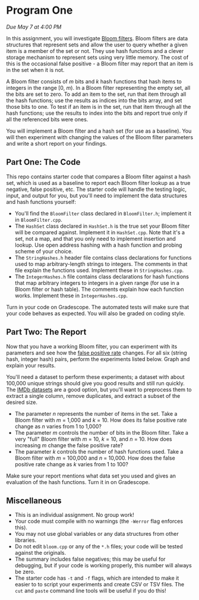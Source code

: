 # Program One

_Due May 7 at 4:00 PM_

In this assignment, you will investigate [Bloom filters][bf].  Bloom filters are
data structures that represent sets  and allow the user to query whether a given
item is a member of the set or not. They use hash functions and a clever storage
mechanism to  represent sets  using very little memory.  The cost of this is the
occasional false positive - a Bloom filter may report that an item is in the set
when it is not.

A Bloom filter consists of  _m_ bits  and _k_ hash functions  that hash items to
integers  in the range [0, _m_).  In a Bloom filter  representing the empty set,
all the bits are set to zero.  To add an item to the set,  run that item through
all the hash functions;  use the results as indices into the bits array, and set
those bits to one.  To test if an item is in the set,  run that item through all
the hash functions;  use the results to index into the bits and report true only
if all the referenced bits were ones.

You will implement  a Bloom filter  and a hash set (for use as a baseline).  You
will then experiment with changing the values of the Bloom filter parameters and
write a short report on your findings.


## Part One: The Code

This repo contains starter code that compares a Bloom filter against a hash set,
which  is used  as a baseline  to report  each  Bloom  filter  lookup  as a true
negative,  false positive, etc.  The starter code will handle the testing logic,
input,  and output  for you,  but you'll need  to implement the  data structures
and hash functions yourself:

- You'll find the `BloomFilter` class declared in `BloomFilter.h`;  implement it
  in `BloomFilter.cpp`.
- The `HashSet` class  declared in `HashSet.h` is the true set your Bloom filter
  will be compared against. Implement it in `HashSet.cpp`. Note that it's a set,
  not a map, and that you only need to implement insertion and lookup.  Use open
  address hashing with a hash function and probing scheme of your choice.
- The  `StringHashes.h`  header file contains  class declarations  for functions
  used to map  arbitrary-length strings  to integers.  The comments in that file
  explain the functions used.  Implement these in `StringHashes.cpp`.
- The `IntegerHashes.h` file contains class declarations for hash functions that
  map arbitrary integers to integers in a given range (for use in a Bloom filter
  or hash table). The comments explain how each function works.  Implement these
  in `IntegerHashes.cpp`.

Turn in your code  on Gradescope.  The automated tests  will make sure that your
code behaves as expected.  You will also be graded on coding style.


## Part Two: The Report

Now that you have a working Bloom filter, you can experiment with its parameters
and see how the  [false positive rate][fp]  changes.  For all six  (string hash,
integer hash)  pairs,  perform the experiments  listed below.  Graph and explain
your results.

You'll need a dataset to perform these experiments; a dataset with about 100,000
unique strings  should give you good results  and still run quickly.  The  [IMDb
datasets][db] are a good option, but you'll want to preprocess them to extract a
single column, remove duplicates, and extract a subset of the desired size.

- The parameter  _n_  represents  the number of items  in the set.  Take a Bloom
  filter with _m_ = 1,000 and _k_ = 10. How does its false positive rate  change
  as _n_ varies from 1 to 1,000?
- The parameter _m_ controls the number of bits in the Bloom filter. Take a very
  "full" Bloom filter with _m_ = 10, _k_ = 10, and _n_ = 10. How does increasing
  _m_ change the false positive rate?
- The parameter _k_  controls the number  of hash  functions used.  Take a Bloom
  filter with _m_ = 100,000 and _n_ = 10,000.  How does the  false positive rate
  change as _k_ varies from 1 to 100?

Make sure your report mentions what data set you used and gives an evaluation of
the hash functions.  Turn it in on Gradescope.


## Miscellaneous

- This is an individual assignment.  No group work!
- Your code must compile with no warnings (the `-Werror` flag enforces this).
- You may not use global variables or any data structures from other libraries.
- Do not edit  `bloom.cpp`  or any of the `*.h` files;  your code will be tested
  against the originals.
- The summary includes false negatives; this may be useful for debugging, but if
  your code is working properly, this number will always be zero.
- The starter code has `-t` and `-f` flags, which are intended to make it easier
  to to script your experiments  and create  CSV  or  TSV  files.  The `cut` and
  `paste` command line tools will be useful if you do this!


[bf]: https://en.wikipedia.org/wiki/Bloom_filter
[fp]: https://en.wikipedia.org/wiki/Evaluation_of_binary_classifiers
[db]: https://datasets.imdbws.com/
